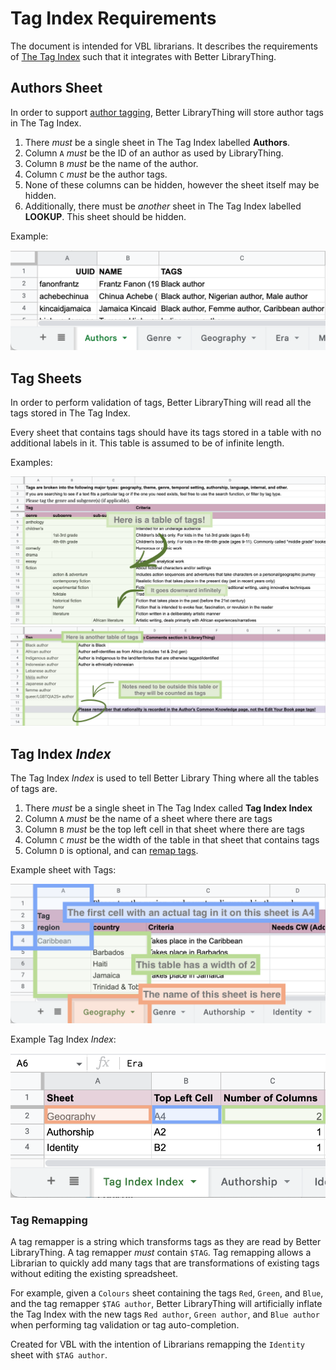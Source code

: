# Tag Index Requirements

The document is intended for VBL librarians.
It describes the requirements of [The Tag Index](https://docs.google.com/spreadsheets/d/1EfwBhY56M8OwgVjFTWxxxdoIxK8osw2vfgsXnCyGGuA) such that it integrates with Better LibraryThing.

## Authors Sheet

In order to support [author tagging](./authors.md), Better LibraryThing will store author tags in The Tag Index.

1. There _must_ be a single sheet in The Tag Index labelled **Authors**.
1. Column `A` _must_ be the ID of an author as used by LibraryThing.
1. Column `B` _must_ be the name of the author.
1. Column `C` _must_ be the author tags.
1. None of these columns can be hidden, however the sheet itself may be hidden.
1. Additionally, there must be _another_ sheet in The Tag Index labelled **LOOKUP**. This sheet should be hidden.

Example:

<img src="../img/tag-index/authors.png" alt="Example Author sheet in the Tag Index">

## Tag Sheets

In order to perform validation of tags, Better LibraryThing will read all the tags stored in The Tag Index.

Every sheet that contains tags should have its tags stored in a table with no additional labels in it.
This table is assumed to be of infinite length.

Examples:

<img src="../img/tag-index/tag-sheet.png" alt="Example tag sheet in the Tag Index">
<img src="../img/tag-index/tag-sheet-2.png" alt="Second example tag sheet in the Tag Index">


## Tag Index _Index_

The Tag Index _Index_ is used to tell Better Library Thing where all the tables of tags are.

1. There _must_ be a single sheet in The Tag Index called **Tag Index Index**
1. Column `A` _must_ be the name of a sheet where there are tags
1. Column `B` _must_ be the top left cell in that sheet where there are tags
1. Column `C` _must_ be the width of the table in that sheet that contains tags
1. Column `D` is optional, and can [remap tags](#tag-remapping).

Example sheet with Tags:

<img src="../img/tag-index/geography-sheet.png" alt="Example Geography Sheet">

Example Tag Index _Index_:

<img src="../img/tag-index/tag-index-index.png" alt="Example Tag Index Index">

### Tag Remapping

A tag remapper is a string which transforms tags as they are read by Better LibraryThing. A tag remapper _must_ contain `$TAG`.
Tag remapping allows a Librarian to quickly add many tags that are transformations of existing tags without editing the existing spreadsheet.

For example, given a `Colours` sheet containing the tags `Red`, `Green`, and `Blue`, and the tag remapper `$TAG author`,
Better LibraryThing will artificially inflate the Tag Index with the new tags `Red author`, `Green author`, and `Blue author`
when performing tag validation or tag auto-completion.

Created for VBL with the intention of Librarians remapping the `Identity` sheet with `$TAG author`.
